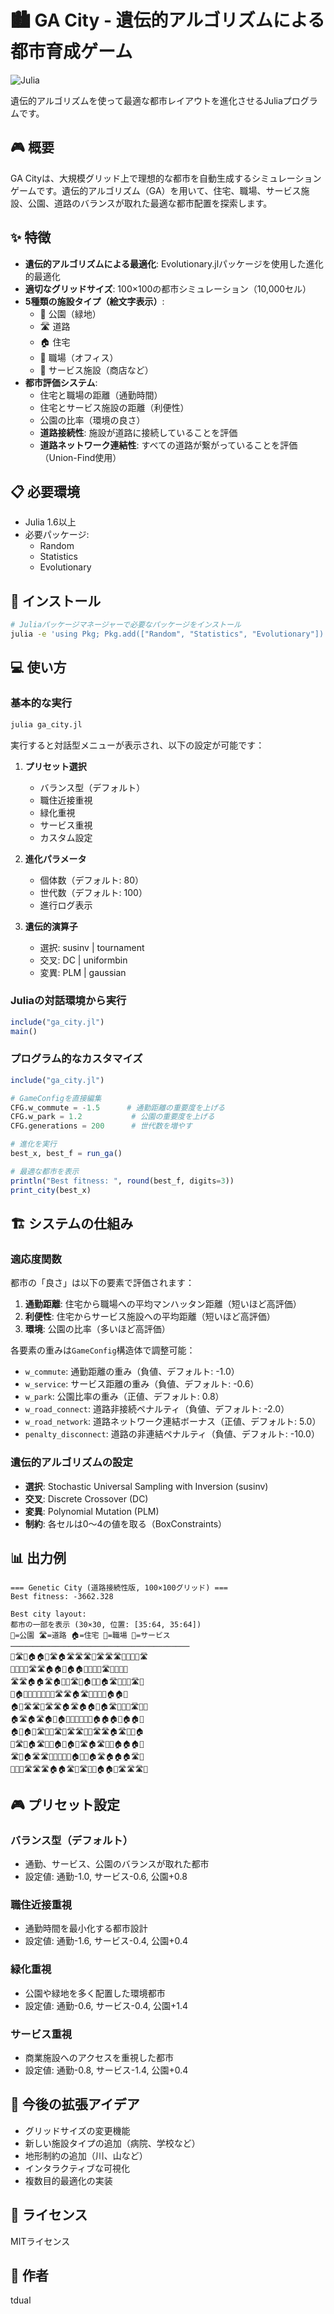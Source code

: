 # 🏙️ GA City - 遺伝的アルゴリズムによる都市育成ゲーム

![Julia](https://img.shields.io/badge/-Julia-9558B2?style=for-the-badge&logo=julia&logoColor=white)

遺伝的アルゴリズムを使って最適な都市レイアウトを進化させるJuliaプログラムです。

## 🎮 概要

GA Cityは、大規模グリッド上で理想的な都市を自動生成するシミュレーションゲームです。遺伝的アルゴリズム（GA）を用いて、住宅、職場、サービス施設、公園、道路のバランスが取れた最適な都市配置を探索します。

## ✨ 特徴

- **遺伝的アルゴリズムによる最適化**: Evolutionary.jlパッケージを使用した進化的最適化
- **適切なグリッドサイズ**: 100×100の都市シミュレーション（10,000セル）
- **5種類の施設タイプ（絵文字表示）**: 
  - 🌳 公園（緑地）
  - 🛣️ 道路
  - 🏠 住宅
  - 🏢 職場（オフィス）
  - 🏪 サービス施設（商店など）
- **都市評価システム**: 
  - 住宅と職場の距離（通勤時間）
  - 住宅とサービス施設の距離（利便性）
  - 公園の比率（環境の良さ）
  - **道路接続性**: 施設が道路に接続していることを評価
  - **道路ネットワーク連結性**: すべての道路が繋がっていることを評価（Union-Find使用）

## 📋 必要環境

- Julia 1.6以上
- 必要パッケージ:
  - Random
  - Statistics
  - Evolutionary

## 🚀 インストール

```bash
# Juliaパッケージマネージャーで必要なパッケージをインストール
julia -e 'using Pkg; Pkg.add(["Random", "Statistics", "Evolutionary"])'
```

## 💻 使い方

### 基本的な実行

```bash
julia ga_city.jl
```

実行すると対話型メニューが表示され、以下の設定が可能です：

1. **プリセット選択**
   - バランス型（デフォルト）
   - 職住近接重視
   - 緑化重視  
   - サービス重視
   - カスタム設定

2. **進化パラメータ**
   - 個体数（デフォルト: 80）
   - 世代数（デフォルト: 100）
   - 進行ログ表示

3. **遺伝的演算子**
   - 選択: susinv | tournament
   - 交叉: DC | uniformbin
   - 変異: PLM | gaussian

### Juliaの対話環境から実行

```julia
include("ga_city.jl")
main()
```

### プログラム的なカスタマイズ

```julia
include("ga_city.jl")

# GameConfigを直接編集
CFG.w_commute = -1.5      # 通勤距離の重要度を上げる
CFG.w_park = 1.2           # 公園の重要度を上げる
CFG.generations = 200      # 世代数を増やす

# 進化を実行
best_x, best_f = run_ga()

# 最適な都市を表示
println("Best fitness: ", round(best_f, digits=3))
print_city(best_x)
```

## 🏗️ システムの仕組み

### 適応度関数

都市の「良さ」は以下の要素で評価されます：

1. **通勤距離**: 住宅から職場への平均マンハッタン距離（短いほど高評価）
2. **利便性**: 住宅からサービス施設への平均距離（短いほど高評価）
3. **環境**: 公園の比率（多いほど高評価）

各要素の重みは`GameConfig`構造体で調整可能：
- `w_commute`: 通勤距離の重み（負値、デフォルト: -1.0）
- `w_service`: サービス距離の重み（負値、デフォルト: -0.6）
- `w_park`: 公園比率の重み（正値、デフォルト: 0.8）
- `w_road_connect`: 道路非接続ペナルティ（負値、デフォルト: -2.0）
- `w_road_network`: 道路ネットワーク連結ボーナス（正値、デフォルト: 5.0）
- `penalty_disconnect`: 道路の非連結ペナルティ（負値、デフォルト: -10.0）

### 遺伝的アルゴリズムの設定

- **選択**: Stochastic Universal Sampling with Inversion (susinv)
- **交叉**: Discrete Crossover (DC)
- **変異**: Polynomial Mutation (PLM)
- **制約**: 各セルは0〜4の値を取る（BoxConstraints）

## 📊 出力例

```
=== Genetic City (道路接続性版, 100×100グリッド) ===
Best fitness: -3662.328

Best city layout:
都市の一部を表示 (30×30, 位置: [35:64, 35:64])
🌳=公園 🛣️=道路 🏠=住宅 🏢=職場 🏪=サービス
────────────────────────────────────────
🏢🛣️🏢🏠🏠🏢🛣️🏠🛣️🛣️🛣️🌳🛣️🛣️🛣️🏢🏢🏢🏢🛣️
🏢🏪🌳🏢🛣️🛣️🏠🏠🏪🏠🏠🌳🏢🏢🏢🛣️🌳🌳🏢🏢
🛣️🛣️🏠🏠🛣️🏠🏪🌳🛣️🌳🏠🏪🏪🏠🛣️🏪🏢🏪🛣️🌳
🏢🏠🌳🏢🏪🏪🏢🌳🌳🛣️🛣️🏠🛣️🏢🏪🏢🏢🏠🏠🏪
🏠🏪🛣️🛣️🌳🛣️🛣️🏠🛣️🏠🏠🏪🏠🛣️🌳🏪🌳🛣️🏪🏢
🏠🛣️🏠🛣️🏠🏢🏠🌳🏢🏪🏢🏢🏪🏠🏠🏠🏢🏠🏠🏪
🏠🏢🏠🏪🛣️🏪🏢🛣️🌳🛣️🛣️🏢🏢🛣️🛣️🏠🛣️🏢🏢🏠
🏢🛣️🌳🏠🛣️🏪🏪🏠🏢🏠🌳🛣️🏠🛣️🏢🏪🏠🏠🏠🏢
🛣️🏢🏠🛣️🛣️🏢🏪🌳🏪🏪🏠🌳🏢🏠🛣️🏠🏠🏠🛣️🏪
🌳🏢🏢🛣️🛣️🛣️🏠🏠🛣️🏢🛣️🌳🏪🏠🏠🌳🛣️🛣️🛣️🏪
```

## 🎮 プリセット設定

### バランス型（デフォルト）
- 通勤、サービス、公園のバランスが取れた都市
- 設定値: 通勤-1.0, サービス-0.6, 公園+0.8

### 職住近接重視
- 通勤時間を最小化する都市設計
- 設定値: 通勤-1.6, サービス-0.4, 公園+0.4

### 緑化重視
- 公園や緑地を多く配置した環境都市
- 設定値: 通勤-0.6, サービス-0.4, 公園+1.4

### サービス重視
- 商業施設へのアクセスを重視した都市
- 設定値: 通勤-0.8, サービス-1.4, 公園+0.4

## 🎯 今後の拡張アイデア

- グリッドサイズの変更機能
- 新しい施設タイプの追加（病院、学校など）
- 地形制約の追加（川、山など）
- インタラクティブな可視化
- 複数目的最適化の実装

## 📝 ライセンス

MITライセンス

## 👤 作者

tdual